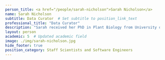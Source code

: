 ```yaml
---
person_title: <a href="/people/sarah-nicholson">Sarah Nicholson</a>
name: Sarah Nicholson
subtitle: Data Curator  # Set subtitle to position_link_text
professional_title: "Data Curator"
description: "Sarah received her PhD in Plant Biology from University of California, Davis. Her doctoral research focused on the dissection of quantitative trait variation in a multi-parent mapping population of maize, assessing the statistical power of various models to detect quantitative trait loci (QTL)  (Odell et al. (2022), G3) and the ability of gene expression QTL to explain variation in complex traits. Prior to her graduate training, Sarah worked as a Database Curator at GrainGenes, a USDA-funded genome database for small grains. Sarah joined the Park Lab in May 2024 as a Data Wrangler for the SMaHT Project."
layout: person
academic: 5  # Updated academic field
image: ./img/sarah-nicholson.jpg
hide_footer: true
position_category: Staff Scientists and Software Engineers
---
```

